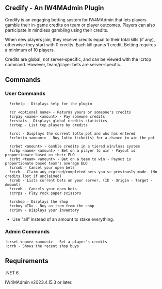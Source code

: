 ## Credify - An IW4MAdmin Plugin

Credify is an engaging betting system for IW4MAdmin that lets players gamble their in-game credits on team or player outcomes. Players can also participate in mindless gambling using their credits.

When new players join, they receive credits equal to their total kills (if any), otherwise they start with 0 credits. Each kill grants 1 credit. Betting requires a minimum of 10 players.

Credits are global, not server-specific, and can be viewed with the !crtop command. However, team/player bets are server-specific.

## Commands
### User Commands

```
  !crhelp - Displays help for the plugin
  
  !cr <optional name> - Returns yours or someone's credits
  !crpay <name> <amount> - Pay someone credits
  !crstats - Displays global credits statistics
  !crtop - List top players by credits
  
  !crsl - Displays the current lotto pot and who has entered
  !crlotto <amount> - Buy lotto ticket(s) for a chance to win the pot
  
  !crbet <amount> - Gamble credits in a tiered win/loss system
  !crbp <name> <amount> - Bet on a player to win - Payout is proportionate based on their ELO
  !crbt <team> <amount> - Bet on a team to win - Payout is proportionate based team's average ELO
  !crcnb - Cancel your open bets
  !crcb - Claim any expired/completed bets you've previously made. (No credits lost if unclaimed)
  !crob - Lists current bets on your server. (ID - Origin - Target - Amount)
  !crcnb - Cancels your open bets
  !crrps - Play rock paper scissors
  
  !crshop - Displays the shop
  !crbuy <ID> - Buy an item from the shop
  !crinv - Displays your inventory
```
  - Use "all" instead of an amount to stake everything.
  
### Admin Commands
```
!crset <name> <amount> - Set a player's credits
!crrb - Shows the recent shop buys
```

## Requirements
.NET 6

IW4MAdmin v2023.4.15.3 or later.
